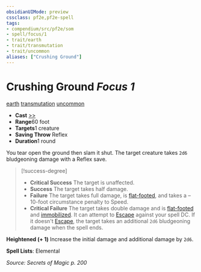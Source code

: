 ```yaml
---
obsidianUIMode: preview
cssclass: pf2e,pf2e-spell
tags:
- compendium/src/pf2e/som
- spell/focus/1
- trait/earth
- trait/transmutation
- trait/uncommon
aliases: ["Crushing Ground"]
---
```

# Crushing Ground *Focus 1*   
[earth](../../rules/traits/earth.md)  [transmutation](../../rules/traits/transmutation.md)  [uncommon](../../rules/traits/uncommon.md)  

- **Cast** [>>](../../rules/core-rulebook/chapter-9-playing-the-game.md#Actions "Two-Action") 
- **Range**60 foot
- **Targets**1 creature
- **Saving Throw** Reflex
- **Duration**1 round

You tear open the ground then slam it shut. The target creature takes `2d6` bludgeoning damage with a Reflex save.

> [!success-degree] 
> - **Critical Success** The target is unaffected.
> - **Success** The target takes half damage.
> - **Failure** The target takes full damage, is [flat-footed](../../rules/conditions.md#Flat-footed), and takes a –10-foot circumstance penalty to Speed.
> - **Critical Failure** The target takes double damage and is [flat-footed](../../rules/conditions.md#Flat-footed) and [immobilized](../../rules/conditions.md#Immobilized). It can attempt to [Escape](../../rules/actions/escape.md) against your spell DC. If it doesn't [Escape](../../rules/actions/escape.md), the target takes an additional `2d6` bludgeoning damage when the spell ends.

**Heightened (+ 1)** Increase the initial damage and additional damage by `2d6`.

**Spell Lists**: Elemental

*Source: Secrets of Magic p. 200*